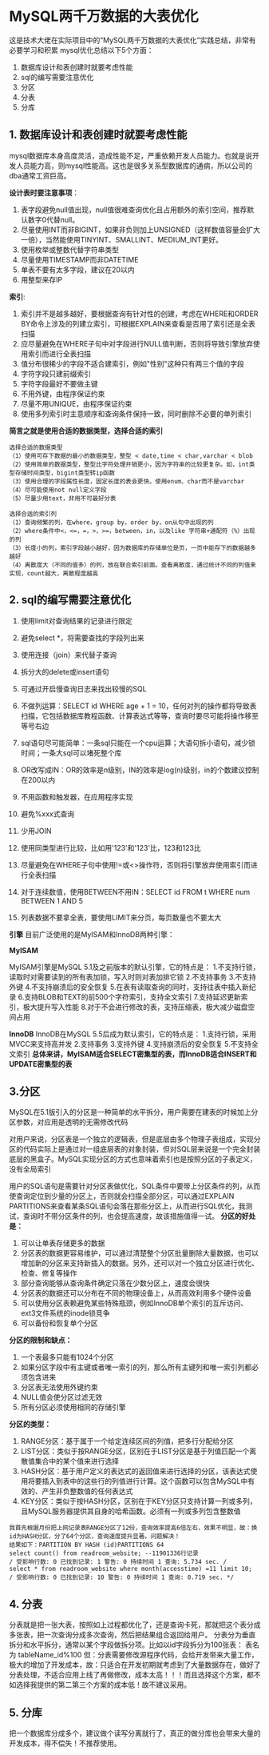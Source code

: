 # MySQL两千万数据的大表优化

这是技术大佬在实际项目中的“MySQL两千万数据的大表优化”实践总结，非常有必要学习和积累
mysql优化总结以下5个方面：
1. 数据库设计和表创建时就要考虑性能
2. sql的编写需要注意优化
3. 分区
4. 分表
5. 分库

## 1. 数据库设计和表创建时就要考虑性能
mysql数据库本身高度灵活，造成性能不足，严重依赖开发人员能力。也就是说开发人员能力高，则mysql性能高。这也是很多关系型数据库的通病，所以公司的dba通常工资巨高。

**设计表时要注意事项**：
1. 表字段避免null值出现，null值很难查询优化且占用额外的索引空间，推荐默认数字0代替null。
2. 尽量使用INT而非BIGINT，如果非负则加上UNSIGNED（这样数值容量会扩大一倍），当然能使用TINYINT、SMALLINT、MEDIUM_INT更好。
3. 使用枚举或整数代替字符串类型
4. 尽量使用TIMESTAMP而非DATETIME
5. 单表不要有太多字段，建议在20以内
6. 用整型来存IP

**索引**:
1. 索引并不是越多越好，要根据查询有针对性的创建，考虑在WHERE和ORDER BY命令上涉及的列建立索引，可根据EXPLAIN来查看是否用了索引还是全表扫描
2. 应尽量避免在WHERE子句中对字段进行NULL值判断，否则将导致引擎放弃使用索引而进行全表扫描
3. 值分布很稀少的字段不适合建索引，例如"性别"这种只有两三个值的字段
4. 字符字段只建前缀索引
5. 字符字段最好不要做主键
6. 不用外键，由程序保证约束
7. 尽量不用UNIQUE，由程序保证约束
8. 使用多列索引时主意顺序和查询条件保持一致，同时删除不必要的单列索引

**简言之就是使用合适的数据类型，选择合适的索引**
```
选择合适的数据类型
（1）使用可存下数据的最小的数据类型，整型 < date,time < char,varchar < blob
（2）使用简单的数据类型，整型比字符处理开销更小，因为字符串的比较更复杂。如，int类型存储时间类型，bigint类型转ip函数
（3）使用合理的字段属性长度，固定长度的表会更快。使用enum、char而不是varchar
（4）尽可能使用not null定义字段
（5）尽量少用text，非用不可最好分表

选择合适的索引列
（1）查询频繁的列，在where，group by，order by，on从句中出现的列
（2）where条件中<，<=，=，>，>=，between，in，以及like 字符串+通配符（%）出现的列
（3）长度小的列，索引字段越小越好，因为数据库的存储单位是页，一页中能存下的数据越多越好
（4）离散度大（不同的值多）的列，放在联合索引前面。查看离散度，通过统计不同的列值来实现，count越大，离散程度越高
```

## 2. sql的编写需要注意优化
1. 使用limit对查询结果的记录进行限定

2. 避免select *，将需要查找的字段列出来

3. 使用连接（join）来代替子查询

4. 拆分大的delete或insert语句

5. 可通过开启慢查询日志来找出较慢的SQL

6. 不做列运算：SELECT id WHERE age + 1 = 10，任何对列的操作都将导致表扫描，它包括数据库教程函数、计算表达式等等，查询时要尽可能将操作移至等号右边

7. sql语句尽可能简单：一条sql只能在一个cpu运算；大语句拆小语句，减少锁时间；一条大sql可以堵死整个库

8. OR改写成IN：OR的效率是n级别，IN的效率是log(n)级别，in的个数建议控制在200以内

9. 不用函数和触发器，在应用程序实现

10. 避免%xxx式查询

11. 少用JOIN

12. 使用同类型进行比较，比如用'123'和'123'比，123和123比

13. 尽量避免在WHERE子句中使用!=或<>操作符，否则将引擎放弃使用索引而进行全表扫描

14. 对于连续数值，使用BETWEEN不用IN：SELECT id FROM t WHERE num BETWEEN 1 AND 5

15. 列表数据不要拿全表，要使用LIMIT来分页，每页数量也不要太大

**引擎**
目前广泛使用的是MyISAM和InnoDB两种引擎：

**MyISAM**

MyISAM引擎是MySQL 5.1及之前版本的默认引擎，它的特点是：
1.不支持行锁，读取时对需要读到的所有表加锁，写入时则对表加排它锁
2.不支持事务
3.不支持外键
4.不支持崩溃后的安全恢复
5.在表有读取查询的同时，支持往表中插入新纪录
6.支持BLOB和TEXT的前500个字符索引，支持全文索引
7.支持延迟更新索引，极大提升写入性能
8.对于不会进行修改的表，支持压缩表，极大减少磁盘空间占用

**InnoDB**
InnoDB在MySQL 5.5后成为默认索引，它的特点是：
1.支持行锁，采用MVCC来支持高并发
2.支持事务
3.支持外键
4.支持崩溃后的安全恢复
5.不支持全文索引
**总体来讲，MyISAM适合SELECT密集型的表，而InnoDB适合INSERT和UPDATE密集型的表**

## 3.分区
MySQL在5.1版引入的分区是一种简单的水平拆分，用户需要在建表的时候加上分区参数，对应用是透明的无需修改代码

对用户来说，分区表是一个独立的逻辑表，但是底层由多个物理子表组成，实现分区的代码实际上是通过对一组底层表的对象封装，但对SQL层来说是一个完全封装底层的黑盒子。MySQL实现分区的方式也意味着索引也是按照分区的子表定义，没有全局索引

用户的SQL语句是需要针对分区表做优化，SQL条件中要带上分区条件的列，从而使查询定位到少量的分区上，否则就会扫描全部分区，可以通过EXPLAIN PARTITIONS来查看某条SQL语句会落在那些分区上，从而进行SQL优化，我测试，查询时不带分区条件的列，也会提高速度，故该措施值得一试。
**分区的好处是：**

1. 可以让单表存储更多的数据
2. 分区表的数据更容易维护，可以通过清楚整个分区批量删除大量数据，也可以增加新的分区来支持新插入的数据。另外，还可以对一个独立分区进行优化、检查、修复等操作
3. 部分查询能够从查询条件确定只落在少数分区上，速度会很快
4. 分区表的数据还可以分布在不同的物理设备上，从而高效利用多个硬件设备
5. 可以使用分区表赖避免某些特殊瓶颈，例如InnoDB单个索引的互斥访问、ext3文件系统的inode锁竞争
6. 可以备份和恢复单个分区

**分区的限制和缺点：**
1. 一个表最多只能有1024个分区
2. 如果分区字段中有主键或者唯一索引的列，那么所有主键列和唯一索引列都必须包含进来
3. 分区表无法使用外键约束
4. NULL值会使分区过滤无效
5. 所有分区必须使用相同的存储引擎

**分区的类型：**
1. RANGE分区：基于属于一个给定连续区间的列值，把多行分配给分区
2. LIST分区：类似于按RANGE分区，区别在于LIST分区是基于列值匹配一个离散值集合中的某个值来进行选择
3. HASH分区：基于用户定义的表达式的返回值来进行选择的分区，该表达式使用将要插入到表中的这些行的列值进行计算。这个函数可以包含MySQL中有效的、产生非负整数值的任何表达式
4. KEY分区：类似于按HASH分区，区别在于KEY分区只支持计算一列或多列，且MySQL服务器提供其自身的哈希函数。必须有一列或多列包含整数值

```
我首先根据月份把上网记录表RANGE分区了12份，查询效率提高6倍左右，效果不明显，故：换id为HASH分区，分了64个分区，查询速度提升显著。问题解决！
结果如下：PARTITION BY HASH (id)PARTITIONS 64
select count() from readroom_website; --11901336行记录
/ 受影响行数: 0 已找到记录: 1 警告: 0 持续时间 1 查询: 5.734 sec. /
select * from readroom_website where month(accesstime) =11 limit 10;
/ 受影响行数: 0 已找到记录: 10 警告: 0 持续时间 1 查询: 0.719 sec. */
```

## 4. 分表
分表就是把一张大表，按照如上过程都优化了，还是查询卡死，那就把这个表分成多张表，把一次查询分成多次查询，然后把结果组合返回给用户。
分表分为垂直拆分和水平拆分，通常以某个字段做拆分项。比如以id字段拆分为100张表： 表名为 tableName_id%100
但：分表需要修改源程序代码，会给开发带来大量工作，极大的增加了开发成本，故：只适合在开发初期就考虑到了大量数据存在，做好了分表处理，不适合应用上线了再做修改，成本太高！！！而且选择这个方案，都不如选择我提供的第二第三个方案的成本低！故不建议采用。

## 5. 分库
把一个数据库分成多个，建议做个读写分离就行了，真正的做分库也会带来大量的开发成本，得不偿失！不推荐使用。